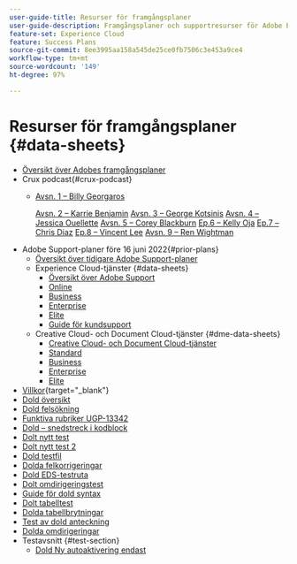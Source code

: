 ```yaml
---
user-guide-title: Resurser för framgångsplaner
user-guide-description: Framgångsplaner och supportresurser för Adobe Experience Cloud och Adobe Experience Platform.
feature-set: Experience Cloud
feature: Success Plans
source-git-commit: 8ee3995aa158a545de25ce0fb7506c3e453a9ce4
workflow-type: tm+mt
source-wordcount: '149'
ht-degree: 97%

---
```



# Resurser för framgångsplaner {#data-sheets}

+ [Översikt över Adobes framgångsplaner](overview.md)
+ Crux podcast{#crux-podcast}
   + [Avsn. 1 – Billy Georgaros](episode1.md)

     [Avsn. 2 – Karrie Benjamin](episode2.md)
     [Avsn. 3 – George Kotsinis](episode3.md)
     [Avsn. 4 – Jessica Ouellette](episode4.md)
     [Avsn. 5 – Corey Blackburn](episode5.md)
     [Ep.6 – Kelly Oja](episode6.md)
     [Ep.7 – Chris Diaz](episode7.md)
     [Ep.8 – Vincent Lee](episode8.md)
     [Avsn. 9 – Ren Wightman](episode9.md)
+ Adobe Support-planer före 16 juni 2022{#prior-plans}
   + [Översikt över tidigare Adobe Support-planer](overview-prior-plans.md)
   + Experience Cloud-tjänster {#data-sheets}
      + [Översikt över Adobe Support](dx-overview.md)
      + [Online](online.md)
      + [Business](business.md)
      + [Enterprise](enterprise.md)
      + [Elite](elite.md)
      + [Guide för kundsupport](support-guide.md)
   + Creative Cloud- och Document Cloud-tjänster {#dme-data-sheets}
      + [Creative Cloud- och Document Cloud-tjänster](dme-overview.md)
      + [Standard](dme-standard.md)
      + [Business](dme-business.md)
      + [Enterprise](dme-enterprise.md)
      + [Elite](dme-elite.md)
+ [Villkor](https://helpx.adobe.com/se/support/programs/support-policies-terms-conditions.html){target="_blank"}
+ [Dold översikt](hidden-overview.md)
+ [Dold felsökning](hidden-trouble.md)
+ [Funktiva rubriker UGP-13342](hidden-funky-headings.md)
+ [Dold – snedstreck i kodblock](hidden/slashes-in-code-blocks.md)
+ [Dolt nytt test](hidden-new-test.md)
+ [Dolt nytt test 2](hidden-new-test-2.md)
+ [Dold testfil](hidden-test.md)
+ [Dolda felkorrigeringar](hidden/bug-fixes.md)
+ [Dold EDS-testruta](hidden/test-page.md)
+ [Dolt omdirigeringstest](hidden/test-redirection.md)
+ [Guide för dold syntax](hidden/syntax-style-guide.md)
+ [Dolt tabelltest](hidden/tables.md)
+ [Dolda tabellbrytningar](hidden/table-breaks.md)
+ [Test av dold anteckning](hidden/note-test.md)
+ [Dolda omdirigeringar](hidden/redirect-tests.md)
+ Testavsnitt {#test-section}
   + [Dold Ny autoaktivering endast](hidden/autoactivate.md)

<!--
+ [Hidden Lakshay test](hidden-lakshay-test.md)

+ [Hidden table breaks](hidden/table-breaks.md)


Articles must be added to this TOC file in order to render.

Use this list format to specify links to articles and section headings that expand and collapse in the left rail of the user guide.

An article link CANNOT be used as a section heading.
-->
